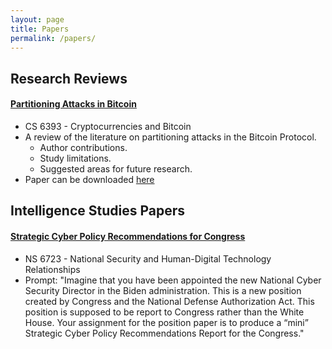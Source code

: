 ```yaml
---
layout: page
title: Papers
permalink: /papers/
---
```


## Research Reviews

#### [Partitioning Attacks in Bitcoin](https://tfrank0651.github.io/papers/BTC/)
- CS 6393 - Cryptocurrencies and Bitcoin
- A review of the literature on partitioning attacks in the Bitcoin Protocol.
  - Author contributions.
  - Study limitations.
  - Suggested areas for future research.
- Paper can be downloaded [here](https://github.com/tfrank0651/tfrank0651.github.io/blob/988ab63ad4ff25a85e87c87d65afce5852ffd3a8/papers/An%20Analysis%20of%20Studies%20on%20Partitioning%20Attacks%20in%20Bitcoin%20and%20Proposed%20Countermeasures.pdf)

## Intelligence Studies Papers

#### [Strategic Cyber Policy Recommendations for Congress](https://tfrank0651.github.io/papers/NS/1/)
- NS 6723 - National Security and Human-Digital Technology Relationships
- Prompt: "Imagine that you have been appointed the new National Cyber Security Director in the Biden administration.  This is a new position created by Congress and the National Defense Authorization Act.  This position is supposed to be report to Congress rather than the White House.   Your assignment for the position paper is to produce a “mini” Strategic Cyber Policy Recommendations Report for the Congress."
